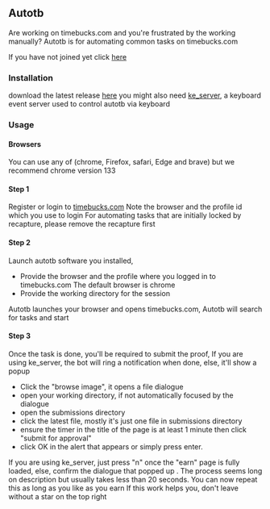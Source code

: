 ## Autotb 
Are working on timebucks.com and you're frustrated by the working manually? 
Autotb is for automating common tasks on timebucks.com 

If you have not joined yet click [here](https://timebucks.com/?refID=223919945)

### Installation 
download the latest release [here](https://github.com/Austin-rgb/autotb/releases/download/v25.4.11/tl_worker.exe)
you might also need [ke_server](https://github.com/Austin-rgb/autotb/releases/download/windows-25.4.3/ke_server.exe), a keyboard event server used to control autotb via keyboard 

### Usage
#### Browsers
You can use any of (chrome, Firefox, safari, Edge and brave) but we recommend chrome version 133

#### Step 1
Register or login to [timebucks.com](https://timebucks.com/?refID=223919945)
Note the browser and the profile id which you use to login
For automating tasks that are initially locked by recapture, please remove the recapture first 

#### Step 2
Launch autotb software you installed, 
- Provide the browser and the profile where you logged in to timebucks.com 
The default browser is chrome
- Provide the working directory for the session

Autotb launches your browser and opens timebucks.com, 
Autotb will search for tasks and start 

#### Step 3
Once the task is done, you'll be required to submit the proof,
If you are using ke_server, the bot will ring a notification when done, else, it'll show a popup
- Click the "browse image", it opens a file dialogue 
- open your working directory, if not automatically focused by the dialogue 
- open the submissions directory 
- click the latest file, mostly it's just one file in submissions directory 
- ensure the timer in the title of the page is at least 1 minute then click "submit for approval"
- click OK in the alert that appears or simply press enter.


If you are using ke_server, just press "n" once the "earn" page is fully loaded, else, confirm the dialogue that popped up .
The process seems long on description but usually takes less than 20 seconds. 
You can now repeat this as long as you like as you earn
If this work helps you, don't leave without a star on the top right 
